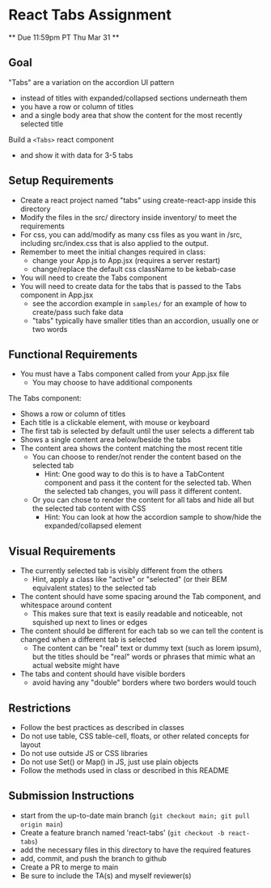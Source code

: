 # React Tabs Assignment

** Due 11:59pm PT Thu Mar 31 **

## Goal

"Tabs" are a variation on the accordion UI pattern
- instead of titles with expanded/collapsed sections underneath them
- you have a row or column of titles
- and a single body area that show the content for the most recently selected title

Build a `<Tabs>` react component
- and show it with data for 3-5 tabs

## Setup Requirements

- Create a react project named "tabs" using create-react-app inside this directory
- Modify the files in the src/ directory inside inventory/ to meet the requirements
- For css, you can add/modify as many css files as you want in /src, including src/index.css that is also applied to the output.
- Remember to meet the initial changes required in class:
  - change your App.js to App.jsx (requires a server restart)
  - change/replace the default css className to be kebab-case
- You will need to create the Tabs component
- You will need to create data for the tabs that is passed to the Tabs component in App.jsx
  - see the accordion example in `samples/` for an example of how to create/pass such fake data
  - "tabs" typically have smaller titles than an accordion, usually one or two words

## Functional Requirements

- You must have a Tabs component called from your App.jsx file
  - You may choose to have additional components

The Tabs component:
- Shows a row or column of titles
- Each title is a clickable element, with mouse or keyboard
- The first tab is selected by default until the user selects a different tab
- Shows a single content area below/beside the tabs
- The content area shows the content matching the most recent title
  - You can choose to render/not render the content based on the selected tab
    - Hint: One good way to do this is to have a TabContent component and pass it the content for the selected tab.  When the selected tab changes, you will pass it different content.
  - Or you can chose to render the content for all tabs and hide all but the selected tab content with CSS
    - Hint: You can look at how the accordion sample to show/hide the expanded/collapsed element

## Visual Requirements
- The currently selected tab is visibly different from the others
  - Hint, apply a class like "active" or "selected" (or their BEM equivalent states) to the selected tab
- The content should have some spacing around the Tab component, and whitespace around content
  - This makes sure that text is easily readable and noticeable, not squished up next to lines or edges
- The content should be different for each tab so we can tell the content is changed when a different tab is selected
  - The content can be "real" text or dummy text (such as lorem ipsum), but the titles should be "real" words or phrases that mimic what an actual website might have
- The tabs and content should have visible borders
  - avoid having any "double" borders where two borders would touch

## Restrictions
- Follow the best practices as described in classes
- Do not use table, CSS table-cell, floats, or other related concepts for layout
- Do not use outside JS or CSS libraries 
- Do not use Set() or Map() in JS, just use plain objects
- Follow the methods used in class or described in this README

## Submission Instructions

* start from the up-to-date main branch (`git checkout main; git pull origin main`)
* Create a feature branch named 'react-tabs' (`git checkout -b react-tabs`)
* add the necessary files in this directory to have the required features
* add, commit, and push the branch to github
* Create a PR to merge to main
* Be sure to include the TA(s) and myself reviewer(s)

